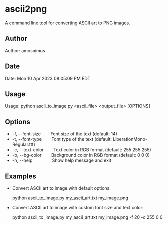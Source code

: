 <!DOCTYPE html>
<html>
<head>
	<meta charset="utf-8">
	<title>ascii2png</title>
</head>
<body>
	<h1>ascii2png</h1>
	<p>A command line tool for converting ASCII art to PNG images.</p>
	<h2>Author</h2>
	<p>Author: amosnimos</p>
	<h2>Date</h2>
	<p>Date: Mon 10 Apr 2023 08:05:09 PM EDT</p>
	<h2>Usage</h2>
	<p>Usage: python ascii_to_image.py &lt;ascii_file&gt; &lt;output_file&gt; [OPTIONS]</p>
	<h2>Options</h2>
	<ul>
		<li>-f, --font-size&nbsp;&nbsp;&nbsp;&nbsp;&nbsp;&nbsp;&nbsp;&nbsp;Font size of the text (default: 14)</li>
		<li>-t, --font-type&nbsp;&nbsp;&nbsp;&nbsp;&nbsp;&nbsp;&nbsp;&nbsp;Font type of the text (default: LiberationMono-Regular.ttf)</li>
		<li>-c, --text-color&nbsp;&nbsp;&nbsp;&nbsp;&nbsp;&nbsp;&nbsp;&nbsp;Text color in RGB format (default: 255 255 255)</li>
		<li>-b, --bg-color&nbsp;&nbsp;&nbsp;&nbsp;&nbsp;&nbsp;&nbsp;&nbsp;Background color in RGB format (default: 0 0 0)</li>
		<li>-h, --help&nbsp;&nbsp;&nbsp;&nbsp;&nbsp;&nbsp;&nbsp;&nbsp;&nbsp;&nbsp;&nbsp;&nbsp;&nbsp;&nbsp;&nbsp;&nbsp;Show help message and exit</li>
	</ul>
	<h2>Examples</h2>
	<ul>
		<li>Convert ASCII art to image with default options:</li>
		<p>python ascii_to_image.py my_ascii_art.txt my_image.png</p>
		<li>Convert ASCII art to image with custom font size and text color:</li>
		<p>python ascii_to_image.py my_ascii_art.txt my_image.png -f 20 -c 255 0 0</p>
	</ul>
</body>
</html>
